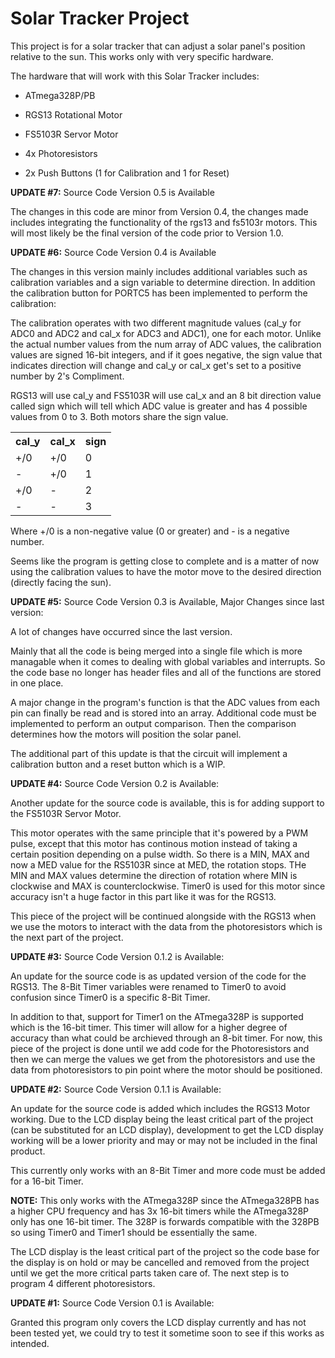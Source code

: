 # Solar Tracker Project
This project is for a solar tracker that can adjust a solar panel's position relative to the sun. This works only with very specific hardware.

The hardware that will work with this Solar Tracker includes:

- ATmega328P/PB

- RGS13 Rotational Motor

- FS5103R Servor Motor

- 4x Photoresistors

- 2x Push Buttons (1 for Calibration and 1 for Reset)

<b>UPDATE #7:</b> Source Code Version 0.5 is Available

The changes in this code are minor from Version 0.4, the changes made includes integrating the functionality of the rgs13 and fs5103r motors. This will most likely be the final version of the code prior to Version 1.0.

<b>UPDATE #6:</b> Source Code Version 0.4 is Available

The changes in this version mainly includes additional variables such as calibration variables and a sign variable to determine direction. In addition the calibration button for PORTC5 has been implemented to perform the calibration:

The calibration operates with two different magnitude values (cal_y for ADC0 and ADC2 and cal_x for ADC3 and ADC1), one for each motor. Unlike the actual number values from the num array of ADC values, the calibration values are signed 16-bit integers, and if it goes negative, the sign value that indicates direction will change and cal_y or cal_x get's set to a positive number by 2's Compliment.

RGS13 will use cal_y and FS5103R will use cal_x and an 8 bit direction value called sign which will tell which ADC value is greater and has 4 possible values from 0 to 3. Both motors share the sign value.

<table>
  <tr>
    <th>cal_y</th>
    <th>cal_x</th>
    <th>sign</th>
  </tr>
  <tr>
    <td>+/0</td>
    <td>+/0</td>
    <td>0</td>
  </tr>
  <tr>
    <td>-</td>
    <td>+/0</td>
    <td>1</td>
  </tr>
  <tr>
    <td>+/0</td>
    <td>-</td>
    <td>2</td>
  </tr>
  <tr>
    <td>-</td>
    <td>-</td>
    <td>3</td>
  </tr>
</table>

Where +/0 is a non-negative value (0 or greater) and - is a negative number.

Seems like the program is getting close to complete and is a matter of now using the calibration values to have the motor move to the desired direction (directly facing the sun).

<b>UPDATE #5:</b> Source Code Version 0.3 is Available, Major Changes since last version:

A lot of changes have occurred since the last version.

Mainly that all the code is being merged into a single file which is more managable when it comes to dealing with global variables and interrupts. So the code base no longer has header files and all of the functions are stored in one place.

A major change in the program's function is that the ADC values from each pin can finally be read and is stored into an array. Additional code must be implemented to perform an output comparison. Then the comparison determines how the motors will position the solar panel.

The additional part of this update is that the circuit will implement a calibration button and a reset button which is a WIP.

<b>UPDATE #4:</b> Source Code Version 0.2 is Available:

Another update for the source code is available, this is for adding support to the FS5103R Servor Motor.

This motor operates with the same principle that it's powered by a PWM pulse, except that this motor has continous motion instead of taking a certain position depending on a pulse width. So there is a MIN, MAX and now a MED value for the RS5103R since at MED, the rotation stops. THe MIN and MAX values determine the direction of rotation where MIN is clockwise and MAX is counterclockwise. Timer0 is used for this motor since accuracy isn't a huge factor in this part like it was for the RGS13.

This piece of the project will be continued alongside with the RGS13 when we use the motors to interact with the data from the photoresistors which is the next part of the project.

<b>UPDATE #3:</b> Source Code Version 0.1.2 is Available:

An update for the source code is as updated version of the code for the RGS13. The 8-Bit Timer variables were renamed to Timer0 to avoid confusion since Timer0 is a specific 8-Bit Timer.

In addition to that, support for Timer1 on the ATmega328P is supported which is the 16-bit timer. This timer will allow for a higher degree of accuracy than what could be archieved through an 8-bit timer. For now, this piece of the project is done until we add code for the Photoresistors and then we can merge the values we get from the photoresistors and use the data from photoresistors to pin point where the motor should be positioned.

<b>UPDATE #2:</b> Source Code Version 0.1.1 is Available:

An update for the source code is added which includes the RGS13 Motor working. Due to the LCD display being the least critical part of the project (can be substituted for an LCD display), development to get the LCD display working will be a lower priority and may or may not be included in the final product.

This currently only works with an 8-Bit Timer and more code must be added for a 16-bit Timer.

<b>NOTE:</b> This only works with the ATmega328P since the ATmega328PB has a higher CPU frequency and has 3x 16-bit timers while the ATmega328P only has one 16-bit timer. The 328P is forwards compatible with the 328PB so using Timer0 and Timer1 should be essentially the same.

The LCD display is the least critical part of the project so the code base for the display is on hold or may be cancelled and removed from the project until we get the more critical parts taken care of. The next step is to program 4 different photoresistors.

<b>UPDATE #1:</b> Source Code Version 0.1 is Available:

Granted this program only covers the LCD display currently and has not been tested yet, we could try to test it sometime soon to see if this works as intended.
